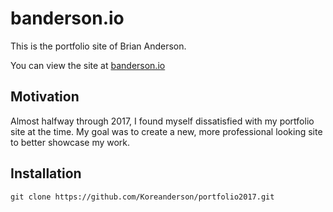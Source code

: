 # banderson.io

This is the portfolio site of Brian Anderson.

You can view the site at [banderson.io](http://banderson.io)

## Motivation

Almost halfway through 2017, I found myself dissatisfied with my portfolio site at the time. My goal was to create a new, more professional looking site to better showcase my work.

## Installation

~~~~
git clone https://github.com/Koreanderson/portfolio2017.git
~~~~

